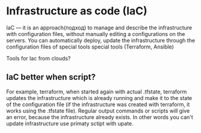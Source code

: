 # Infrastructure as code (IaC)

IaC — it is an approach(подход) to manage and describe the infrastructure with configuration files, without manually editing a configurations on the servers. You can automatically deploy, update the infrastructure through the configuration files of special tools special tools (Terraform, Ansible)

Tools for Iac from clouds?

## IaC better when script?

For example, terraform, when started again with actual .tfstate, terraform updates the infrastructure which is already running and make it to the state of the configuration file (if the infrastructure was created with terraform, it works using the .tfstate file). Regular output commands or scripts will give an error, because the infrastructure already exists. In other words you can't update infrastructure use primaty sctipt with upate. 
